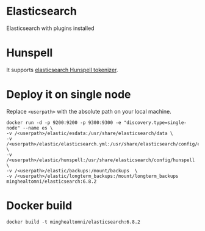 # Elasticsearch
Elasticsearch with plugins installed

# Hunspell
It supports [elasticsearch Hunspell tokenizer](https://www.elastic.co/guide/en/elasticsearch/reference/6.8/analysis-hunspell-tokenfilter.html).

# Deploy it on single node
Replace `<userpath>` with the absolute path on your local machine.

```
docker run -d -p 9200:9200 -p 9300:9300 -e "discovery.type=single-node" --name es \
-v /<userpath>/elastic/esdata:/usr/share/elasticsearch/data \
-v /<userpath>/elastic/elasticsearch.yml:/usr/share/elasticsearch/config/elasticsearch.yml \
-v /<userpath>/elastic/hunspell:/usr/share/elasticsearch/config/hunspell \
-v /<userpath>/elastic/backups:/mount/backups  \
-v /<userpath>/elastic/longterm_backups:/mount/longterm_backups minghealtomni/elasticsearch:6.8.2
```

# Docker build
`docker build -t minghealtomni/elasticsearch:6.8.2`
